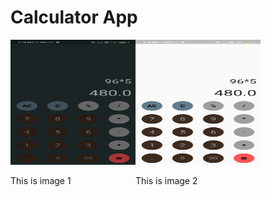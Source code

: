 # Calculator App
 

 
</div> 
<div class="image123">
    <div class="imgContainer" style="float:left">
        <img src="https://github.com/ROHITH-Singh/Calculator-App/blob/main/Calci_dark.jpg" height="200" width="200"/>
        <p>This is image 1</p>
    </div>
    <div class="imgContainer">
        <img class="middle-img" src="https://github.com/ROHITH-Singh/Calculator-App/blob/main/Calci_light.jpg" height="200" width="200"/>
        <p>This is image 2</p>
    </div>
</div>

